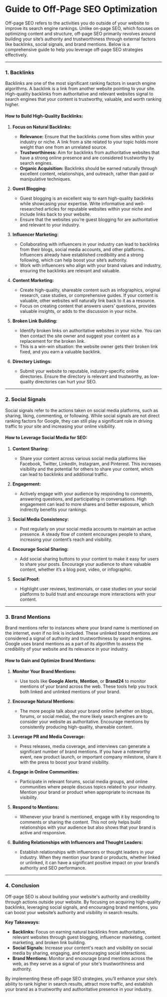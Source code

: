 # Guide to Off-Page SEO Optimization

Off-page SEO refers to the activities you do outside of your website to improve its search engine rankings. Unlike on-page SEO, which focuses on optimizing content and structure, off-page SEO primarily revolves around building your site’s authority and trustworthiness through external factors like backlinks, social signals, and brand mentions. Below is a comprehensive guide to help you leverage off-page SEO strategies effectively.

---

### 1. **Backlinks**

Backlinks are one of the most significant ranking factors in search engine algorithms. A backlink is a link from another website pointing to your site. High-quality backlinks from authoritative and relevant websites signal to search engines that your content is trustworthy, valuable, and worth ranking higher.

#### **How to Build High-Quality Backlinks:**

1. **Focus on Natural Backlinks:**

   * **Relevance:** Ensure that the backlinks come from sites within your industry or niche. A link from a site related to your topic holds more weight than one from an unrelated source.
   * **Trustworthiness:** Aim for backlinks from authoritative websites that have a strong online presence and are considered trustworthy by search engines.
   * **Organic Acquisition:** Backlinks should be earned naturally through excellent content, relationships, and outreach, rather than paid or manipulative techniques.

2. **Guest Blogging:**

   * Guest blogging is an excellent way to earn high-quality backlinks while showcasing your expertise. Write informative and well-researched articles for reputable websites within your niche and include links back to your website.
   * Ensure that the websites you’re guest blogging for are authoritative and relevant to your industry.

3. **Influencer Marketing:**

   * Collaborating with influencers in your industry can lead to backlinks from their blogs, social media accounts, and other platforms. Influencers already have established credibility and a strong following, which can help boost your site’s authority.
   * Work with influencers who align with your brand values and industry, ensuring the backlinks are relevant and valuable.

4. **Content Marketing:**

   * Create high-quality, shareable content such as infographics, original research, case studies, or comprehensive guides. If your content is valuable, other websites will naturally link back to it as a resource.
   * Focus on creating content that answers users’ questions, provides valuable insights, or adds to the discussion in your niche.

5. **Broken Link Building:**

   * Identify broken links on authoritative websites in your niche. You can then contact the site owner and suggest your content as a replacement for the broken link.
   * This is a win-win situation: the website owner gets their broken link fixed, and you earn a valuable backlink.

6. **Directory Listings:**

   * Submit your website to reputable, industry-specific online directories. Ensure the directory is relevant and trustworthy, as low-quality directories can hurt your SEO.

---

### 2. **Social Signals**

Social signals refer to the actions taken on social media platforms, such as sharing, liking, commenting, or following. While social signals are not direct ranking factors for Google, they can still play a significant role in driving traffic to your site and increasing your online visibility.

#### **How to Leverage Social Media for SEO:**

1. **Content Sharing:**

   * Share your content across various social media platforms like Facebook, Twitter, LinkedIn, Instagram, and Pinterest. This increases visibility and the potential for others to share your content, which can lead to backlinks and additional traffic.

2. **Engagement:**

   * Actively engage with your audience by responding to comments, answering questions, and participating in conversations. High engagement can lead to more shares and better exposure, which indirectly benefits your rankings.

3. **Social Media Consistency:**

   * Post regularly on your social media accounts to maintain an active presence. A steady flow of content encourages people to share, increasing your content’s reach and visibility.

4. **Encourage Social Sharing:**

   * Add social sharing buttons to your content to make it easy for users to share your posts. Encourage your audience to share valuable content, whether it’s a blog post, video, or infographic.

5. **Social Proof:**

   * Highlight user reviews, testimonials, or case studies on your social platforms to build trust and encourage more interactions with your content.

---

### 3. **Brand Mentions**

Brand mentions refer to instances where your brand name is mentioned on the internet, even if no link is included. These unlinked brand mentions are considered a signal of authority and trustworthiness by search engines. Google uses brand mentions as a part of its algorithm to assess the credibility of your website and its relevance in your industry.

#### **How to Gain and Optimize Brand Mentions:**

1. **Monitor Your Brand Mentions:**

   * Use tools like **Google Alerts**, **Mention**, or **Brand24** to monitor mentions of your brand across the web. These tools help you track both linked and unlinked mentions of your brand.

2. **Encourage Natural Mentions:**

   * The more people talk about your brand online (whether on blogs, forums, or social media), the more likely search engines are to consider your website as authoritative. Encourage mentions by consistently producing high-quality, shareable content.

3. **Leverage PR and Media Coverage:**

   * Press releases, media coverage, and interviews can generate a significant number of brand mentions. If you have a noteworthy event, new product launch, or important company milestone, share it with the press to boost your brand visibility.

4. **Engage in Online Communities:**

   * Participate in relevant forums, social media groups, and online communities where people discuss topics related to your industry. Mention your brand or product when appropriate to increase its visibility.

5. **Respond to Mentions:**

   * Whenever your brand is mentioned, engage with it by responding to comments or sharing the content. This not only helps build relationships with your audience but also shows that your brand is active and responsive.

6. **Building Relationships with Influencers and Thought Leaders:**

   * Establish relationships with influencers or thought leaders in your industry. When they mention your brand or products, whether linked or unlinked, it can have a significant positive impact on your brand’s authority and SEO performance.

---

### 4. **Conclusion**

Off-page SEO is about building your website's authority and credibility through actions outside your website. By focusing on acquiring high-quality backlinks, leveraging social signals, and encouraging brand mentions, you can boost your website’s authority and visibility in search results.

**Key Takeaways:**

* **Backlinks:** Focus on earning natural backlinks from authoritative, relevant websites through guest blogging, influencer marketing, content marketing, and broken link building.
* **Social Signals:** Increase your content's reach and visibility on social media by sharing, engaging, and encouraging social interactions.
* **Brand Mentions:** Monitor and encourage brand mentions across the web, as they serve as a signal of your site's trustworthiness and authority.

By implementing these off-page SEO strategies, you’ll enhance your site’s ability to rank higher in search results, attract more traffic, and establish your brand as a trustworthy and authoritative presence in your industry.
